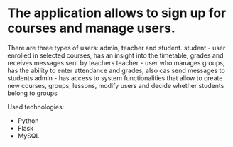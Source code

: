 # The application allows to sign up for courses and manage users. 

There are three types of users: admin, teacher and student.
student - user enrolled in selected courses, has an insight into the timetable, grades and receives messages sent by teachers
teacher - user who manages groups, has the ability to enter attendance and grades, also cas send messages to students
admin - has access to system functionalities that allow to create new courses, groups, lessons, modify users and decide whether students belong to groups

Used technologies:
- Python
- Flask
- MySQL
